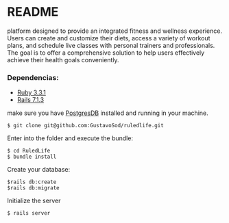 # README

platform designed to provide an integrated fitness and wellness experience. Users can create and customize their diets, access a variety of workout plans, and schedule live classes with personal trainers and professionals. The goal is to offer a comprehensive solution to help users effectively achieve their health goals conveniently.


### Dependencias:

- [Ruby 3.3.1](https://www.ruby-lang.org/en/news/2024/04/23/ruby-3-3-1-released/)
- [Rails 7.1.3](https://rubyonrails.org)

make sure you have [PostgresDB](https://www.postgresql.org/download/) installed and running in your machine.

```
$ git clone git@github.com:GustavoSod/ruledlife.git
```

Enter into the folder and execute the bundle:

```
$ cd RuledLife
$ bundle install
```

Create your database:

```
$rails db:create
$rails db:migrate 
```

Initialize the server
```
$ rails server
```

